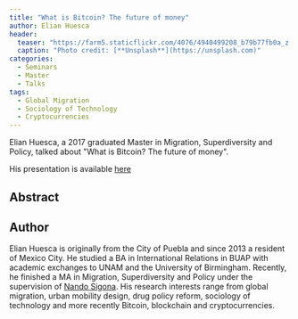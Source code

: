 ```yaml
---
title: "What is Bitcoin? The future of money"
author: Elian Huesca
header:
  teaser: "https://farm5.staticflickr.com/4076/4940499208_b79b77fb0a_z.jpg"
  caption: "Photo credit: [**Unsplash**](https://unsplash.com)"
categories:
  - Seminars
  - Master
  - Talks
tags:
  - Global Migration
  - Sociology of Technology
  - Cryptocurrencies
---
```


Elian Huesca, a 2017 graduated Master in Migration, Superdiversity and Policy,
talked about "What is Bitcoin? The future of money".


His presentation is available [here](https://github.com/MexicanSocietyUoB/seminars/blob/master/assets/slides/ehuesca112017/slides.pdf)


## Abstract


## Author
Elian Huesca is originally from the City of Puebla and since 2013 a resident of
Mexico City. He studied a BA in International Relations in BUAP with academic
exchanges to UNAM and the University of Birmingham. Recently, he finished a MA
in Migration, Superdiversity and Policy under the supervision of
[Nando Sigona](https://www.birmingham.ac.uk/staff/profiles/social-policy/sigona-nando.aspx).
His research interests range from global migration, urban mobility design,
drug policy reform, sociology of technology and more recently Bitcoin,
blockchain and cryptocurrencies.
